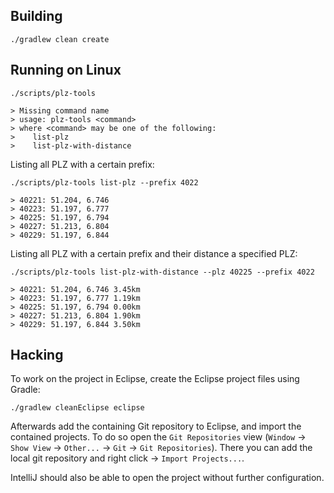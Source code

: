 ## Building

    ./gradlew clean create

## Running on Linux

    ./scripts/plz-tools

    > Missing command name
    > usage: plz-tools <command>
    > where <command> may be one of the following:
    >    list-plz
    >    list-plz-with-distance

Listing all PLZ with a certain prefix:

    ./scripts/plz-tools list-plz --prefix 4022

    > 40221: 51.204, 6.746
    > 40223: 51.197, 6.777
    > 40225: 51.197, 6.794
    > 40227: 51.213, 6.804
    > 40229: 51.197, 6.844

Listing all PLZ with a certain prefix and their distance a specified PLZ:

    ./scripts/plz-tools list-plz-with-distance --plz 40225 --prefix 4022

    > 40221: 51.204, 6.746 3.45km
    > 40223: 51.197, 6.777 1.19km
    > 40225: 51.197, 6.794 0.00km
    > 40227: 51.213, 6.804 1.90km
    > 40229: 51.197, 6.844 3.50km

## Hacking

To work on the project in Eclipse, create the Eclipse project files using
Gradle:

    ./gradlew cleanEclipse eclipse

Afterwards add the containing Git repository to Eclipse, and import the
contained projects. To do so open the `Git Repositories` view (`Window` → `Show
View` → `Other...` → `Git` → `Git Repositories`). There you can add the local
git repository and right click → `Import Projects...`.

IntelliJ should also be able to open the project without further configuration.

